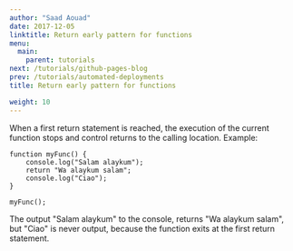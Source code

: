 ```yaml
---
author: "Saad Aouad"
date: 2017-12-05
linktitle: Return early pattern for functions
menu:
  main:
    parent: tutorials
next: /tutorials/github-pages-blog
prev: /tutorials/automated-deployments
title: Return early pattern for functions

weight: 10
---
```


When a first return statement is reached, the execution of the current function stops and control returns to the calling location. Example:

```
function myFunc() {
    console.log("Salam alaykum");
    return "Wa alaykum salam";
    console.log("Ciao");
}

myFunc();
```

The output "Salam alaykum" to the console, returns "Wa alaykum salam", but "Ciao" is never output, because the function exits at the first return statement.

